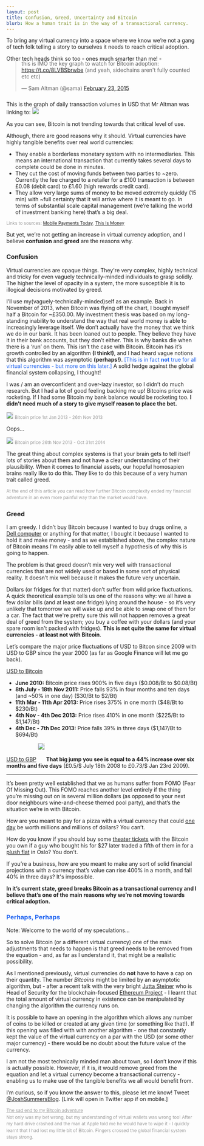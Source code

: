 ```yaml
---
layout: post
title: Confusion, Greed, Uncertainty and Bitcoin
blurb: How a human trait is in the way of a transactional currency.
---
```


To bring any virtual currency into a space where we know we’re not a gang of tech folk telling a story to ourselves it needs to reach critical adoption.  

Other tech heads think so too - ones much smarter than me! -
<div style="margin-top: -18px; margin-bottom: 25px;">
<blockquote class="twitter-tweet" lang="en"><p>this is IMO the key graph to watch for Bitcoin adoption: <a href="https://t.co/8LVBSbrwbe">https://t.co/8LVBSbrwbe</a> (and yeah, sidechains aren&#39;t fully counted etc etc)</p>&mdash; Sam Altman (@sama) <a href="https://twitter.com/sama/status/569948188829831169">February 23, 2015</a></blockquote>
<script async src="//platform.twitter.com/widgets.js" charset="utf-8"></script>
</div>

This is the graph of daily transaction volumes in USD that Mr Altman was linking to:
<img src="/images/bitcoinvolume.png" style="border:1px solid #dedede;">

As you can see, Bitcoin is not trending towards that critical level of use. 

Although, there are good reasons why it should. Virtual currencies have highly tangible benefits over real world currencies:

* They enable a borderless monetary system with no intermediaries. This means an international transaction that currently takes several days to complete could be done in minutes.
* They cut the cost of moving funds between two parties to ~zero. Currently the fee charged to a retailer for a £100 transaction is between £0.08 (debit card) to £1.60 (high rewards credit card).
* They allow very large sums of money to be moved extremely quickly (15 min) with ~full certainty that it will arrive where it is meant to go. In terms of substantial scale capital management (we’re talking the world of investment banking here) that’s a big deal.

<small style="color: #9a9a9a">Links to sources: <a href="http://www.mobilepaymentstoday.com/articles/futureofpayments-bitcoin-has-advantages-over-traditional-banking-services/" target="_blank">Mobile Payments Today</a>, <a href="http://www.thisismoney.co.uk/money/cardsloans/article-2363930/Why-pay-use-credit-debit-card.html" target="_blank">This Is Money</a></small>

But yet, we’re not getting an increase in virtual currency adoption, and I believe <span style="font-weight:bold">confusion</span> and <span style="font-weight:bold">greed</span> are the reasons why.

<h3>Confusion</h3>

Virtual currencies are opaque things. They're very complex, highly technical and tricky for even vaguely technically-minded individuals to grasp solidly. The higher the level of opacity in a system, the more susceptible it is to illogical decisions motivated by greed.

I’ll use my(vaguely-technically-minded)self as an example. Back in November of 2013, when Bitcoin was flying off the chart, I bought myself half a Bitcoin for ~£350.00. My investment thesis was based on my long-standing inability to understand the way that real world money is able to increasingly leverage itself. We don’t actually have the money that we think we do in our bank. It has been loaned out to people. They believe they have it in their bank accounts, but they don’t either. This is why banks die when there is a ‘run’ on them. This isn't the case with Bitcoin. Bitcoin has it’s growth controlled by an algorithm <span style="font-weight:bold">(I think!)</span>, and I had heard vague notions that this algorithm was asymptotic <span style="font-weight:bold">(perhaps!)</span>. <span style="color:#1D62F0">[This is in fact <span style="font-weight:bold">not</span> true for all virtual currencies - but more on this later.]</span> A solid hedge against the global financial system collapsing, I thought! 

I was / am an overconfident and over-lazy investor, so I didn’t do much research. But I had a lot of good feeling backing me up! Bitcoins price was rocketing. If I had some Bitcoin my bank balance would be rocketing too. <span style="font-weight:bold">I didn’t need much of a story to give myself reason to place the bet.</span>

<img src="/images/jannovbitcoin.png" style="border:1px solid #dedede;">
<small style="color: #9a9a9a">Bitcoin price 1st Jan 2013 - 26th Nov 2013</small>

Oops...

<img src="/images/novoctbitcoin.png" style="border:1px solid #dedede;"> 
<small style="color: #9a9a9a">Bitcoin price 26th Nov 2013 - Oct 31st 2014</small>

The great thing about complex systems is that your brain gets to tell itself lots of stories about them and not have a clear understanding of their plausibility. When it comes to financial assets, our hopeful homosapien brains really like to do this. They like to do this because of a very human trait called greed.

<small style="color: #9a9a9a; line-height: 1.5em;">At the end of this article you can read how further Bitcoin complexity ended my financial adventure in an even more painful way than the market would have.</small>

<h3>Greed</h3>

I am greedy. I didn’t buy Bitcoin because I wanted to buy drugs online, a <a href="http://www.dell.com/learn/us/en/uscorp1/campaigns/bitcoin-marketing" target="_blank">Dell computer</a> or anything for that matter, I bought it because I wanted to hold it and make money - and as we established above, the complex nature of Bitcoin means I'm easily able to tell myself a hypothesis of why this is going to happen. 

The problem is that greed doesn’t mix very well with transactional currencies that are not widely used or based in some sort of physical reality. It doesn’t mix well because it makes the future very uncertain. 

Dollars (or fridges for that matter) don’t suffer from wild price fluctuations. A quick theoretical example tells us one of the reasons why: we all have a few dollar bills (and at least one fridge) lying around the house - so it’s very unlikely that tomorrow we will wake up and be able to swap one of them for a car. The fact that we're pretty sure this will not happen removes a great deal of greed from the system; you buy a coffee with your dollars (and your spare room isn't packed with fridges). <span style="font-weight:bold">This is not quite the same for virtual currencies - at least not with Bitcoin</span>. 

Let’s compare the major price fluctuations of USD to Bitcon since 2009 with USD to GBP since the year 2000 (as far as Google Finance will let me go back).

<u>USD to Bitcoin</u><br>

* <span style="font-weight:bold">June 2010:</span> Bitcoin price rises 900% in five days ($0.008/Bt to $0.08/Bt)
* <span style="font-weight:bold">8th July - 18th Nov 2011:</span> Price falls 93% in four months and ten days (and ~50% in one day) ($30/Bt to $2/Bt)
* <span style="font-weight:bold">11th Mar - 11th Apr 2013:</span> Price rises 375% in one month ($48/Bt to $230/Bt)
* <span style="font-weight:bold">4th Nov - 4th Dec 2013:</span> Price rises 410% in one month ($225/Bt to $1,147/Bt)
* <span style="font-weight:bold">4th Dec - 7th Dec 2013:</span> Price falls 39% in three days ($1,147/Bt to $694/Bt)


<u>USD to GBP</u>
<img src="/images/usdtogbp.png" style="border:1px solid #dedede; margin-bottom:30px;">
<span style="font-weight:bold">That big jump you see is equal to a 44% increase over six months and five days</span> (£0.5/$ July 18th 2008 to £0.73/$ Jan 23rd 2009).

***

It’s been pretty well established that we as humans suffer from FOMO (Fear Of Missing Out). This FOMO reaches another level entirely if the thing you’re missing out on is several million dollars (as opposed to your next door neighbours wine-and-cheese themed pool party), and that’s the situation we’re in with Bitcoin. 

How are you meant to pay for a pizza with a virtual currency that could <a href="http://www.forbes.com/sites/ericmack/2013/12/23/the-bitcoin-pizza-purchase-thats-worth-7-million-today/" target="_blank">one day</a> be worth millions and millions of dollars? You can’t. 

How do you know if you should buy some <a href="http://www.thestage.co.uk/news/2014/ticket-agency-london-theatre-direct-use-bitcoins/" target="_blank">theater tickets</a> with the Bitcoin you own if a guy who bought his for $27 later traded a fifth of them in for a <a href="http://www.theguardian.com/technology/2013/oct/29/bitcoin-forgotten-currency-norway-oslo-home" target="_blank">plush flat</a> in Oslo? You don't. 

If you’re a business, how are you meant to make any sort of solid financial projections with a currency that’s value can rise 400% in a month, and fall 40% in three days?  It's impossible.

<span style="font-weight:bold">In it’s current state, greed breaks Bitcoin as a transactional currency and I believe that’s one of the main reasons why we’re not moving towards critical adoption.</span> 

<h3 style="color:#1D62F0">Perhaps, Perhaps</h3>

Note: Welcome to the world of my speculations...

So to solve Bitcoin (or a different virtual currency) one of the main adjustments that needs to happen is that greed needs to be removed from the equation - and, as far as I understand it, that might be a realistic possibility.

As I mentioned previously, virtual currencies do <span style="font-weight:bold">not</span> have to have a cap on their quantity. The number <span style="font-style: italic;">Bitcoins</span> might be limited by an asymptotic algorithm, but - after a recent talk with the very bright <a href="https://www.linkedin.com/profile/view?id=340163807&trk=send_invitation_success_message_name&goback=%2Enpv_340163807_*1_*1_NAME*4SEARCH_TNeI_*1_en*4US_*1_*1_*1_1611648061424769516350_1_2_*1_*1_*1_*1_*1_*1_*1_*1_*1_*1_*1_*1_*1_*1_*1_*1_*1_*1_*1_*1_*1_*1_*1_vsrp*4people*4res*4name_*1%2Eint_profile_340163807_Jutta_Steiner_*1_TNeI_NAME*4SEARCH_ajax%3A3226738158189528007_*1_*1_member*4desktop*4profile*4top*5card*5primary_*1" target="_blank">Jutta Steiner</a> who is Head of Security for the blockchain-focused <a href="https://ethereum.org/"  target="_blank">Ethereum Project</a> - I learnt that the total amount of virtual currency in existence can be manipulated by changing the algorithm the currency runs on. 

It is possible to have an opening in the algorithm which allows any number of coins to be killed or created at any given time (or something like that!). If this opening was filled with with another algorithm - one that constantly kept the value of the virtual currency on a par with the USD (or some other major currency) - there would be no doubt about the future value of the currency. 

I am not the most technically minded man about town, so I don’t know if this is actually possible. However, if it is, it would remove greed from the equation and let a virtual currency become a transactional currency - enabling us to make use of the tangible benefits we all would benefit from.

I’m curious, so if you know the answer to this, please let me know! Tweet <a href="http://deeplink.me/twitter.com/joshsummersblog">@JoshSummersBlog</a>. [Link will open in Twitter app if on mobile.]

<small style="color: #9a9a9a; line-height: 1.5em;">
<u>The sad end to my Bitcoin adventure</u><br>
Not only was my bet wrong, but my understanding of virtual wallets was wrong too! After my hard drive crashed and the man at Apple told me he would have to wipe it - I quickly learnt that I had lost my little bit of Bitcoin. Fingers crossed the global financial system stays strong.
</small>
